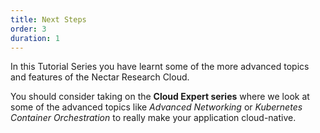 ```yaml
---
title: Next Steps
order: 3
duration: 1
---
```


In this Tutorial Series you have learnt some of the more advanced topics and features of the Nectar Research Cloud.

You should consider taking on the **Cloud Expert series** where we look at some of the advanced topics like *Advanced Networking* or *Kubernetes Container Orchestration* to really make your application cloud-native.
